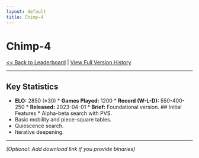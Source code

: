 ```yaml
---
layout: default
title: Chimp-4
---
```


# Chimp-4

[<< Back to Leaderboard](/chimp-4/) | [View Full Version History](/chimp-4/version-history.html)

---

## Key Statistics 

* **ELO:** 2850 (±30) * **Games Played:** 1200 * **Record (W-L-D):** 550-400-250 * **Released:** 2023-04-01 * **Brief:** Foundational version. ## Initial Features * Alpha-beta search with PVS.
* Basic mobility and piece-square tables.
* Quiescence search.
* Iterative deepening.

---

*(Optional: Add download link if you provide binaries)*
